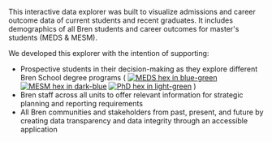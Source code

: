 This interactive data explorer was built to visualize admissions and career outcome data of current students and recent graduates. It includes demographics of all Bren students and career outcomes for master's students (MEDS & MESM).

We developed this explorer with the intention of supporting:

-   Prospective students in their decision-making as they explore different Bren School degree programs ( <a href="https://bren.ucsb.edu/masters-programs/master-environmental-data-science" target="_blank"><img src="logos/bren_meds_hex.png" alt="MEDS hex in blue-green" class="meds_hex"/></a> <a href="https://bren.ucsb.edu/masters-programs/master-environmental-science-and-management" target="_blank"><img src="logos/bren_mesm_hex.png" alt="MESM hex in dark-blue" class="mesm_hex"/></a> <a href="https://bren.ucsb.edu/phd-environmental-science-and-management" target="_blank"><img src="logos/bren_phd_hex.png" alt="PhD hex in light-green" class="phd_hex"/></a> )
-   Bren staff across all units to offer relevant information for strategic planning and reporting requirements
-   All Bren communities and stakeholders from past, present, and future by creating data transparency and data integrity through an accessible application
